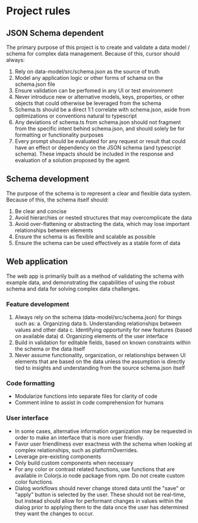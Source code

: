 # Project rules

## JSON Schema dependent
The primary purpose of this project is to create and validate a data model / schema for complex data management. Because of this, cursor should always:
1. Rely on data-model/src/schema.json as the source of truth
2. Model any application logic or other forms of schama on the schema.json file
3. Ensure validation can be perfomed in any UI or test environment
4. Never introduce new or alternative models, keys, properties, or other objects that could otherwise be leveraged from the schema
5. Schema.ts should be a direct 1:1 correlate with schema.json, aside from optimizations or conventions natural to typescript
6. Any deviations of schema.ts from schema.json should not fragment from the specific intent behind schema.json, and should solely be for formatting or functionality purposes
7. Every prompt should be evaluated for any request or result that could have an effect or dependency on the JSON schema (and typescript schema). These impacts should be included in the response and evaluation of a solution proposed by the agent.

## Schema development
The purpose of the schema is to represent a clear and flexible data system. Because of this, the schema itself should:
1. Be clear and concise
2. Avoid hierarchies or nested structures that may overcomplicate the data
3. Avoid over-flattening or abstracting the data, which may lose important relationships between elements
4. Ensure the schema is as flexible and scalable as possible
5. Ensure the schema can be used effectively as a stable form of data

## Web application
The web app is primarily built as a method of validating the schema with example data, and demonstrating the capabilities of using the robust schema and data for solving complex data challenges. 

### Feature development
1. Always rely on the schema (data-model/src/schema.json) for things such as:
  a. Organizing data
  b. Understanding relationships between values and other data
  c. Identifying opportunity for new features (based on available data)
  d. Organizing elements of the user interface
2. Build in validation for editable fields, based on known constraints within the schema or the data itself
3. Never assume functionality, organization, or relationships between UI elements that are based on the data unless the assumption is directly tied to insights and understanding from the source schema.json itself

### Code formatting
- Modularize functions into separate files for clarity of code
- Comment inline to assist in code comprehension for humans

### User interface
- In some cases, alternative information organization may be requested in order to make an interface that is more user friendly.
- Favor user friendliness over exactness with the schema when looking at complex relationships, such as platformOverrides.
- Leverage pre-existing components
- Only build custom components when necessary
- For any color or contrast related functions, use functions that are available in Colorjs.io node package from npm. Do not create custom color functions.
- Dialog workflows should never change stored data until the "save" or "apply" button is selected by the user. These should not be real-time, but instead should allow for performant changes in values within the dialog prior to applying them to the data once the user has determined they want the changes to occur.